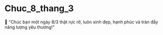 # Chuc_8_thang_3
🌸 "Chúc bạn một ngày 8/3 thật rực rỡ, luôn xinh đẹp, hạnh phúc và tràn đầy năng lượng yêu thương!"

